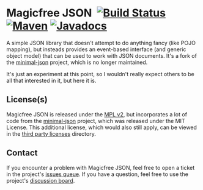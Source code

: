 # Magicfree JSON &nbsp;[![Build Status](https://github.com/ksclarke/magicfree-json/actions/workflows/build.yml/badge.svg)](https://github.com/ksclarke/magicfree-json/actions/workflows/build.yml) [![Maven](https://img.shields.io/maven-metadata/v/https/repo1.maven.org/maven2/info/freelibrary/magicfree-json/maven-metadata.xml.svg?colorB=brightgreen)](https://search.maven.org/artifact/info.freelibrary/magicfree-json) [![Javadocs](http://javadoc.io/badge/info.freelibrary/magicfree-json.svg)](http://projects.freelibrary.info/magicfree-json/javadocs.html)

A simple JSON library that doesn't attempt to do anything fancy (like POJO mapping), but insteads provides an event-based interface (and generic object model) that can 
be used to work with JSON documents. It's a fork of the [minimal-json](https://github.com/ralfstx/minimal-json) project, which is no longer maintained.

It's just an experiment at this point, so I wouldn't really expect others to be all that interested in it, but here it is.

## License(s)

Magicfree JSON is released under the [MPL v2](LICENSE.txt), but incorporates a lot of code from the [minimal-json](https://github.com/ralfstx/minimal-json) project, 
which was released under the MIT License. This additional license, which would also still apply, can be viewed in the [third party licenses](src/licenses/) directory.

## Contact

If you encounter a problem with Magicfree JSON, feel free to open a ticket in the project's [issues queue](https://github.com/ksclarke/magicfree-json/issues "GitHub 
Issues Queue"). If you have a question, feel free to use the project's [discussion board](https://github.com/ksclarke/magicfree-json/discussions "GitHub Discussions 
Board").
